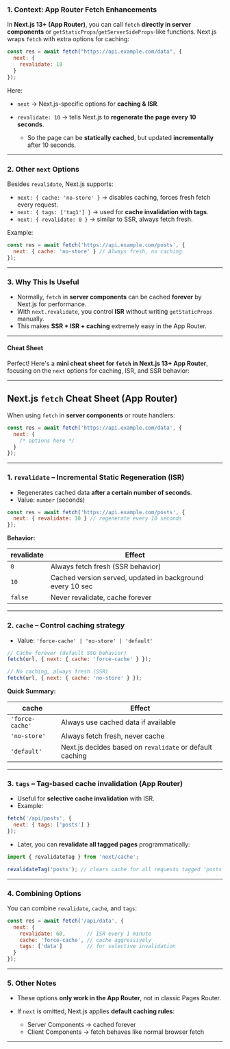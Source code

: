 ### 1. **Context: App Router Fetch Enhancements**

In **Next.js 13+ (App Router)**, you can call `fetch` **directly in server components** or `getStaticProps`/`getServerSideProps`-like functions. Next.js wraps `fetch` with extra options for caching:

```js
const res = await fetch("https://api.example.com/data", {
  next: {
    revalidate: 10
  }
});
```

Here:

* `next` → Next.js-specific options for **caching & ISR**.
* `revalidate: 10` → tells Next.js to **regenerate the page every 10 seconds**.

  * So the page can be **statically cached**, but updated **incrementally** after 10 seconds.

---

### 2. **Other `next` Options**

Besides `revalidate`, Next.js supports:

* `next: { cache: 'no-store' }` → disables caching, forces fresh fetch every request.
* `next: { tags: ['tag1'] }` → used for **cache invalidation with tags**.
* `next: { revalidate: 0 }` → similar to SSR, always fetch fresh.

Example:

```js
const res = await fetch('https://api.example.com/posts', {
  next: { cache: 'no-store' } // Always fresh, no caching
});
```

---

### 3. **Why This Is Useful**

* Normally, `fetch` in **server components** can be cached **forever** by Next.js for performance.
* With `next.revalidate`, you control **ISR** without writing `getStaticProps` manually.
* This makes **SSR + ISR + caching** extremely easy in the App Router.

---

#### Cheat Sheet
Perfect! Here's a **mini cheat sheet for `fetch` in Next.js 13+ App Router**, focusing on the `next` options for caching, ISR, and SSR behavior:

---

## **Next.js `fetch` Cheat Sheet (App Router)**

When using `fetch` in **server components** or route handlers:

```js
const res = await fetch('https://api.example.com/data', {
  next: {
    /* options here */
  }
});
```

---

### 1. **`revalidate`** – Incremental Static Regeneration (ISR)

* Regenerates cached data **after a certain number of seconds**.
* Value: `number` (seconds)

```js
const res = await fetch('https://api.example.com/posts', {
  next: { revalidate: 10 } // regenerate every 10 seconds
});
```

**Behavior:**

| revalidate | Effect                                                    |
| ---------- | --------------------------------------------------------- |
| `0`        | Always fetch fresh (SSR behavior)                         |
| `10`       | Cached version served, updated in background every 10 sec |
| `false`    | Never revalidate, cache forever                           |

---

### 2. **`cache`** – Control caching strategy

* Value: `'force-cache' | 'no-store' | 'default'`

```js
// Cache forever (default SSG behavior)
fetch(url, { next: { cache: 'force-cache' } });

// No caching, always fresh (SSR)
fetch(url, { next: { cache: 'no-store' } });
```

**Quick Summary:**

| cache           | Effect                                                   |
| --------------- | -------------------------------------------------------- |
| `'force-cache'` | Always use cached data if available                      |
| `'no-store'`    | Always fetch fresh, never cache                          |
| `'default'`     | Next.js decides based on `revalidate` or default caching |

---

### 3. **`tags`** – Tag-based cache invalidation (App Router)

* Useful for **selective cache invalidation** with ISR.
* Example:

```js
fetch('/api/posts', {
  next: { tags: ['posts'] }
});
```

* Later, you can **revalidate all tagged pages** programmatically:

```js
import { revalidateTag } from 'next/cache';

revalidateTag('posts'); // clears cache for all requests tagged 'posts'
```

---

### 4. **Combining Options**

You can combine `revalidate`, `cache`, and `tags`:

```js
const res = await fetch('/api/data', {
  next: {
    revalidate: 60,       // ISR every 1 minute
    cache: 'force-cache', // cache aggressively
    tags: ['data']        // for selective invalidation
  }
});
```

---

### 5. **Other Notes**

* These options **only work in the App Router**, not in classic Pages Router.
* If `next` is omitted, Next.js applies **default caching rules**:

  * Server Components → cached forever
  * Client Components → fetch behaves like normal browser fetch

---



